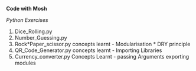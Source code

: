 **Code with Mosh**

_Python Exercises_

1. Dice_Rolling.py
2. Number_Guessing.py
3. Rock*Paper_scissor.py concepts learnt - Modularisation * DRY principle
4. QR_Code_Generator.py concepts learnt - Importing Libraries
5. Currency_converter.py Concepts Learnt - passing Arguments exporting modules
